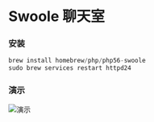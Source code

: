 # Swoole 聊天室

### 安装
```php
brew install homebrew/php/php56-swoole
sudo brew services restart httpd24
```

### 演示
![演示](http://larry666.com/img/other/swoole-chat-room.gif)
